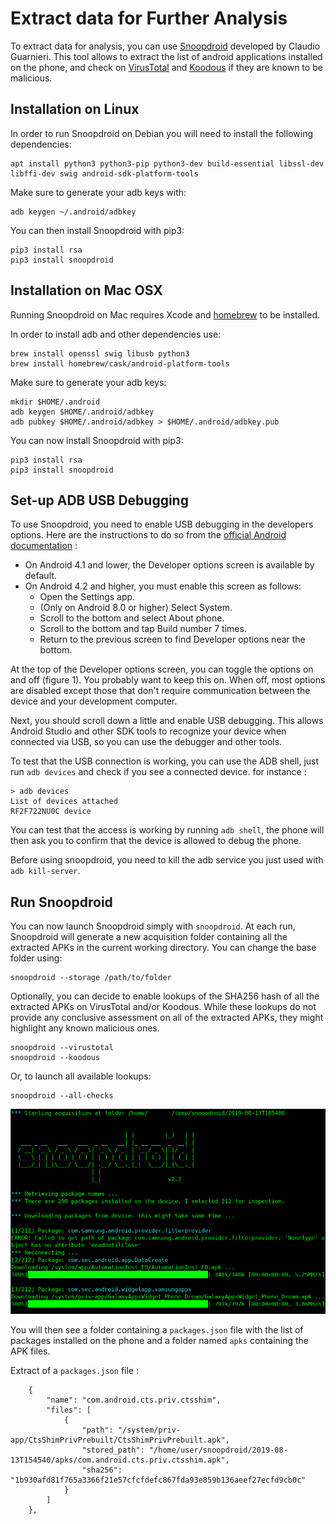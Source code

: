 # Extract data for Further Analysis

To extract data for analysis, you can use [Snoopdroid](https://github.com/botherder/snoopdroid) developed by Claudio Guarnieri. This tool allows to extract the list of android applications installed on the phone, and check on [VirusTotal](https://www.virustotal.com/) and [Koodous](https://koodous.com/) if they are known to be malicious.

## Installation on Linux

In order to run Snoopdroid on Debian you will need to install the following dependencies:

```
apt install python3 python3-pip python3-dev build-essential libssl-dev libffi-dev swig android-sdk-platform-tools
```

Make sure to generate your adb keys with:
```
adb keygen ~/.android/adbkey
```

You can then install Snoopdroid with pip3:
```
pip3 install rsa
pip3 install snoopdroid
```

## Installation on Mac OSX

Running Snoopdroid on Mac requires Xcode and [homebrew](https://brew.sh/) to be installed.

In order to install adb and other dependencies use:
```
brew install openssl swig libusb python3
brew install homebrew/cask/android-platform-tools
```

Make sure to generate your adb keys:
```
mkdir $HOME/.android
adb keygen $HOME/.android/adbkey
adb pubkey $HOME/.android/adbkey > $HOME/.android/adbkey.pub
```

You can now install Snoopdroid with pip3:
```
pip3 install rsa
pip3 install snoopdroid
```

## Set-up ADB USB Debugging

To use Snoopdroid, you need to enable USB debugging in the developers options. Here are the instructions to do so from the [official Android documentation](https://developer.android.com/studio/debug/dev-options#enable) :

* On Android 4.1 and lower, the Developer options screen is available by default.
* On Android 4.2 and higher, you must enable this screen as follows:
    * Open the Settings app.
    * (Only on Android 8.0 or higher) Select System.
    * Scroll to the bottom and select About phone.
    * Scroll to the bottom and tap Build number 7 times.
    * Return to the previous screen to find Developer options near the bottom.

At the top of the Developer options screen, you can toggle the options on and off (figure 1). You probably want to keep this on. When off, most options are disabled except those that don't require communication between the device and your development computer.

Next, you should scroll down a little and enable USB debugging. This allows Android Studio and other SDK tools to recognize your device when connected via USB, so you can use the debugger and other tools.

To test that the USB connection is working, you can use the ADB shell, just run `adb devices` and check if you see a connected device. for instance :

```
> adb devices
List of devices attached
RF2F722NU0C	device
```

You can test that the access is working by running `adb shell`, the phone will then ask you to confirm that the device is allowed to debug the phone.

Before using snoopdroid, you need to kill the adb service you just used with `adb kill-server`.

## Run Snoopdroid

You can now launch Snoopdroid simply with `snoopdroid`. At each run, Snoopdroid will generate a new acquisition folder containing all the extracted APKs in the current working directory. You can change the base folder using:
```
snoopdroid --storage /path/to/folder
```

Optionally, you can decide to enable lookups of the SHA256 hash of all the extracted APKs on VirusTotal and/or Koodous. While these lookups do not provide any conclusive assessment on all of the extracted APKs, they might highlight any known malicious ones.
```
snoopdroid --virustotal
snoopdroid --koodous
```
Or, to launch all available lookups:
```
snoopdroid --all-checks
```

![image](../img/snoopdroid.png)

You will then see a folder containing a `packages.json` file with the list of packages installed on the phone and a folder named `apks` containing the APK files.

Extract of a `packages.json` file :
```
    {
        "name": "com.android.cts.priv.ctsshim",
        "files": [
            {
                "path": "/system/priv-app/CtsShimPrivPrebuilt/CtsShimPrivPrebuilt.apk",
                "stored_path": "/home/user/snoopdroid/2019-08-13T154540/apks/com.android.cts.priv.ctsshim.apk",
                "sha256": "1b930afd81f765a3366f21e57cfcfdefc867fda93e859b136aeef27ecfd9cb0c"
            }
        ]
    },
```
